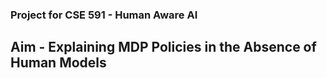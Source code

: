 ### Project for CSE 591 - Human Aware AI

## Aim - Explaining MDP Policies in the Absence of Human Models
